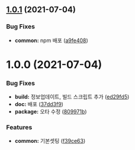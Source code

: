 ## [1.0.1](https://github.com/jl917/micro-frontend-utils/compare/v1.0.0...v1.0.1) (2021-07-04)


### Bug Fixes

* **common:** npm 배포 ([a9fe408](https://github.com/jl917/micro-frontend-utils/commit/a9fe40840898d336caef29dbeafdfe51af1e1ea5))

# 1.0.0 (2021-07-04)


### Bug Fixes

* **build:** 정보업데이트, 빌드 스크립트 추가 ([ed29fd5](https://github.com/jl917/micro-frontend-utils/commit/ed29fd5552ba2db9b47d76942b0dd454e7b1e342))
* **doc:** 배포 ([37dd3f9](https://github.com/jl917/micro-frontend-utils/commit/37dd3f9996a81cd8408505315921e8e8be06ad2a))
* **package:** 오타 수정 ([809971b](https://github.com/jl917/micro-frontend-utils/commit/809971b05c40869d0dcf4f18605169b81ef74a3b))


### Features

* **common:** 기본셋팅 ([f39ce63](https://github.com/jl917/micro-frontend-utils/commit/f39ce63f6c0a218e87e9e806649fba63c7928a12))
